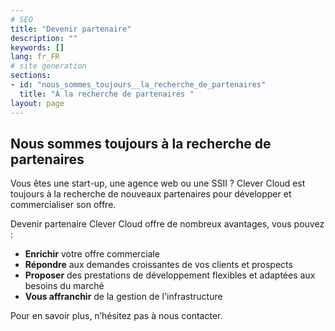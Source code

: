 ```yaml
---
# SEO
title: "Devenir partenaire"
description: ""
keywords: []
lang: fr_FR
# site generation
sections:
- id: "nous_sommes_toujours__la_recherche_de_partenaires"
  title: "À la recherche de partenaires "
layout: page
---
```


## Nous sommes toujours à la recherche de partenaires 

Vous êtes une start-up, une agence web ou une SSII ? Clever Cloud est toujours à la recherche de nouveaux partenaires pour développer et commercialiser son offre.  

Devenir partenaire Clever Cloud offre de nombreux avantages, vous pouvez : 
* **Enrichir** votre offre commerciale 
* **Répondre** aux demandes croissantes de vos clients et prospects 
* **Proposer** des prestations de développement flexibles et adaptées aux besoins du marché 
* **Vous affranchir** de la gestion de l'infrastructure 

Pour en savoir plus, n’hésitez pas à nous contacter. 
